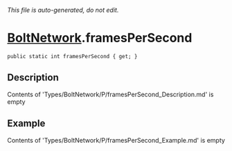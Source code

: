 *This file is auto-generated, do not edit.*

# [BoltNetwork](Types/BoltNetwork.md).framesPerSecond
`public static int framesPerSecond { get; }`
## Description
Contents of 'Types/BoltNetwork/P/framesPerSecond_Description.md' is empty
## Example
Contents of 'Types/BoltNetwork/P/framesPerSecond_Example.md' is empty
